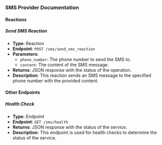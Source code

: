 ### SMS Provider Documentation

#### Reactions

##### Send SMS Reaction
- **Type**: Reaction
- **Endpoint**: `POST /sms/send_sms_reaction`
- **Parameters**:
  - `phone_number`: The phone number to send the SMS to.
  - `content`: The content of the SMS message.
- **Returns**: JSON response with the status of the operation.
- **Description**: This reaction sends an SMS message to the specified phone number with the provided content.

#### Other Endpoints

##### Health Check
- **Type**: Endpoint
- **Endpoint**: `GET /sms/health`
- **Returns**: JSON response with the status of the service.
- **Description**: This endpoint is used for health checks to determine the status of the service.